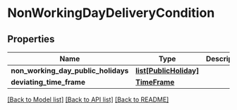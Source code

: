 # NonWorkingDayDeliveryCondition

## Properties
Name | Type | Description | Notes
------------ | ------------- | ------------- | -------------
**non_working_day_public_holidays** | [**list[PublicHoliday]**](PublicHoliday.md) |  | 
**deviating_time_frame** | [**TimeFrame**](TimeFrame.md) |  | [optional] 

[[Back to Model list]](../README.md#documentation-for-models) [[Back to API list]](../README.md#documentation-for-api-endpoints) [[Back to README]](../README.md)

